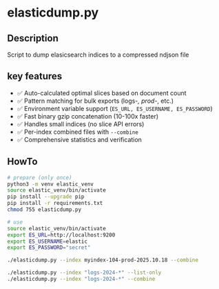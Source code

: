 # elasticdump.py

## Description

Script to dump elasicsearch indices to a compressed ndjson file

## key features

- ✅ Auto-calculated optimal slices based on document count
- ✅ Pattern matching for bulk exports (logs-*, prod-*, etc.)
- ✅ Environment variable support (`ES_URL, ES_USERNAME, ES_PASSWORD`)
- ✅ Fast binary gzip concatenation (10-100x faster)
- ✅ Handles small indices (no slice API errors)
- ✅ Per-index combined files with `--combine`
- ✅ Comprehensive statistics and verification

## HowTo

```bash
# prepare (only once)
python3 -m venv elastic_venv
source elastic_venv/bin/activate
pip install --upgrade pip
pip install -r requirements.txt
chmod 755 elasticdump.py

# use
source elastic_venv/bin/activate
export ES_URL=http://localhost:9200
export ES_USERNAME=elastic
export ES_PASSWORD="secret"

./elasticdump.py --index myindex-104-prod-2025.10.18 --combine

./elasticdump.py --index "logs-2024-*" --list-only
./elasticdump.py --index "logs-2024-*" --combine
```
